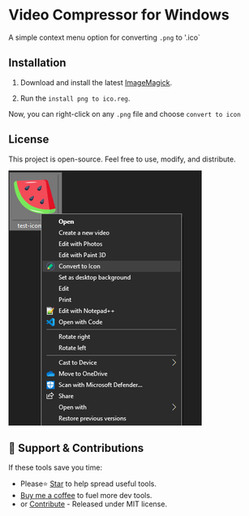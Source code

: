 # Video Compressor for Windows

A simple context menu option for converting `.png` to '.ico`

## Installation

1. Download and install the latest [ImageMagick](https://imagemagick.org/script/download.php).
  
2. Run the `install png to ico.reg`.

Now, you can right-click on any `.png` file and choose `convert to icon`

## License
This project is open-source. Feel free to use, modify, and distribute.

![video compressor](./res/imgs/menu.png)

## 🌱 Support & Contributions
If these tools save you time:
- Please⭐ <a href="../../../stargazers" target="_blank">Star</a> to help spread useful tools.
- <a href="https://buymeacoffee.com/spark88" target="_blank">Buy me a coffee</a> to fuel more dev tools.
- or <a href="../../../fork" target="_blank">Contribute</a> - Released under MIT license.
